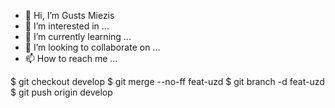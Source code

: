 - 👋 Hi, I’m Gusts Miezis
- 👀 I’m interested in ...
- 🌱 I’m currently learning ...
- 💞️ I’m looking to collaborate on ...
- 📫 How to reach me ...

$ git checkout develop
$ git merge --no-ff feat-uzd
$ git branch -d feat-uzd
$ git push origin develop
